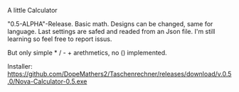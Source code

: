 A little Calculator

"0.5-ALPHA"-Release.
Basic math. Designs can be changed, same for language. Last settings are safed and readed from an Json file. 
I'm still learning so feel free to report issus.

But only simple * / - + arethmetics, no () implemented. 

Installer: https://github.com/DopeMathers2/Taschenrechner/releases/download/v.0.5.0/Nova-Calculator-0.5.exe